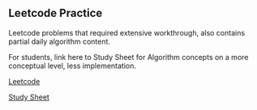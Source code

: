 ## Leetcode Practice

Leetcode problems that required extensive workthrough, also contains partial daily algorithm content.

For students, link here to Study Sheet for Algorithm concepts on a more conceptual level, less implementation. 


[Leetcode](https://leetcode.com/u/cwittemann/)

[Study Sheet](https://docs.google.com/document/d/1VEeNDSlLaZPOFFTH1u56LbmF5JOVtYNqS-gH1EdzLJs/edit?usp=sharing)